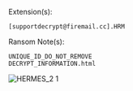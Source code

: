 Extension(s): 
```
[supportdecrypt@firemail.cc].HRM
```
Ransom Note(s): 
```
UNIQUE_ID_DO_NOT_REMOVE
DECRYPT_INFORMATION.html
```
![HERMES_2 1](https://github.com/user-attachments/assets/182565cb-9b2f-4899-a712-95a5021bada1)
